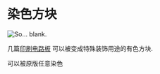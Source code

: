# 染色方块

![So... blank.](oredict:oc:chameliumBlock)

几篇[印刷电路板](../item/chamelium.md) 可以被变成特殊装饰用途的有色方块. 

可以被原版任意染色

